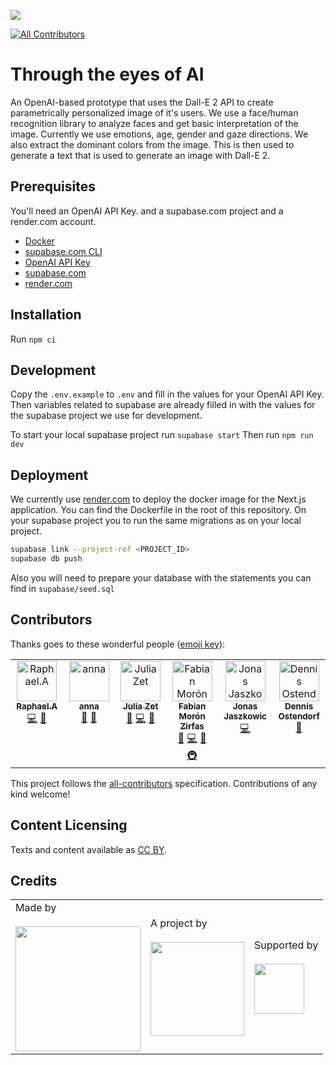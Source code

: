 ![](https://img.shields.io/badge/Built%20with%20%E2%9D%A4%EF%B8%8F-at%20Technologiestiftung%20Berlin-blue)

[![All Contributors](https://img.shields.io/badge/all_contributors-6-orange.svg?style=flat-square)](#contributors-)

<!-- ALL-CONTRIBUTORS-BADGE:END -->

# Through the eyes of AI

An OpenAI-based prototype that uses the Dall-E 2 API to create parametrically personalized image of it's users. We use a face/human recognition library to analyze faces and get basic interpretation of the image. Currently we use emotions, age, gender and gaze directions. We also extract the dominant colors from the image. This is then used to generate a text that is used to generate an image with Dall-E 2.

## Prerequisites

You'll need an OpenAI API Key. and a supabase.com project and a render.com account.

- [Docker](https://www.docker.com/)
- [supabase.com CLI](https://supabase.com/docs/guides/cli)
- [OpenAI API Key](https://platform.openai.com/)
- [supabase.com](https://supabase.com/)
- [render.com](https://render.com)

## Installation

Run `npm ci`

## Development

Copy the `.env.example` to `.env` and fill in the values for your OpenAI API Key. Then variables related to supabase are already filled in with the values for the supabase project we use for development.

To start your local supabase project run `supabase start`
Then run `npm run dev`

## Deployment

We currently use [render.com](https://render.com) to deploy the docker image for the Next.js application. You can find the Dockerfile in the root of this repository. On your supabase project you to run the same migrations as on your local project.

```bash
supabase link --project-ref <PROJECT_ID>
supabase db push
```

Also you will need to prepare your database with the statements you can find in `supabase/seed.sql`

## Contributors

Thanks goes to these wonderful people ([emoji key](https://allcontributors.org/docs/en/emoji-key)):

<!-- ALL-CONTRIBUTORS-LIST:START - Do not remove or modify this section -->
<!-- prettier-ignore-start -->
<!-- markdownlint-disable -->
<table>
  <tbody>
    <tr>
      <td align="center" valign="top" width="14.28%"><a href="https://github.com/raphael-arce"><img src="https://avatars.githubusercontent.com/u/8709861?v=4?s=64" width="64px;" alt="Raphael.A"/><br /><sub><b>Raphael.A</b></sub></a><br /><a href="https://github.com/technologiestiftung/eyes-of-ai/commits?author=raphael-arce" title="Code">💻</a> <a href="#ideas-raphael-arce" title="Ideas, Planning, & Feedback">🤔</a></td>
      <td align="center" valign="top" width="14.28%"><a href="https://fhp.incom.org/profile/9200/projects"><img src="https://avatars.githubusercontent.com/u/46717848?v=4?s=64" width="64px;" alt="anna"/><br /><sub><b>anna</b></sub></a><br /><a href="#design-annameide" title="Design">🎨</a> <a href="#ideas-annameide" title="Ideas, Planning, & Feedback">🤔</a></td>
      <td align="center" valign="top" width="14.28%"><a href="https://github.com/julizet"><img src="https://avatars.githubusercontent.com/u/52455010?v=4?s=64" width="64px;" alt="Julia Zet"/><br /><sub><b>Julia Zet</b></sub></a><br /><a href="#design-julizet" title="Design">🎨</a> <a href="https://github.com/technologiestiftung/eyes-of-ai/commits?author=julizet" title="Code">💻</a> <a href="#ideas-julizet" title="Ideas, Planning, & Feedback">🤔</a></td>
      <td align="center" valign="top" width="14.28%"><a href="https://fabianmoronzirfas.me"><img src="https://avatars.githubusercontent.com/u/315106?v=4?s=64" width="64px;" alt="Fabian Morón Zirfas"/><br /><sub><b>Fabian Morón Zirfas</b></sub></a><br /><a href="#design-ff6347" title="Design">🎨</a> <a href="https://github.com/technologiestiftung/eyes-of-ai/commits?author=ff6347" title="Code">💻</a> <a href="#ideas-ff6347" title="Ideas, Planning, & Feedback">🤔</a> <a href="#infra-ff6347" title="Infrastructure (Hosting, Build-Tools, etc)">🚇</a></td>
      <td align="center" valign="top" width="14.28%"><a href="https://github.com/Jaszkowic"><img src="https://avatars.githubusercontent.com/u/10830180?v=4?s=64" width="64px;" alt="Jonas Jaszkowic"/><br /><sub><b>Jonas Jaszkowic</b></sub></a><br /><a href="https://github.com/technologiestiftung/eyes-of-ai/commits?author=Jaszkowic" title="Code">💻</a></td>
      <td align="center" valign="top" width="14.28%"><a href="https://github.com/dnsos"><img src="https://avatars.githubusercontent.com/u/15640196?v=4?s=64" width="64px;" alt="Dennis Ostendorf"/><br /><sub><b>Dennis Ostendorf</b></sub></a><br /><a href="#design-dnsos" title="Design">🎨</a></td>
    </tr>
  </tbody>
</table>

<!-- markdownlint-restore -->
<!-- prettier-ignore-end -->

<!-- ALL-CONTRIBUTORS-LIST:END -->

This project follows the [all-contributors](https://github.com/all-contributors/all-contributors) specification. Contributions of any kind welcome!

## Content Licensing

Texts and content available as [CC BY](https://creativecommons.org/licenses/by/3.0/de/).

## Credits

<table>
  <tr>
    <td>
      Made by <a href="https://citylab-berlin.org/de/start/">
        <br />
        <br />
        <img width="200" src="https://citylab-berlin.org/wp-content/uploads/2021/05/citylab-logo.svg" />
      </a>
    </td>
    <td>
      A project by <a href="https://www.technologiestiftung-berlin.de/">
        <br />
        <br />
        <img width="150" src="https://citylab-berlin.org/wp-content/uploads/2021/05/tsb.svg" />
      </a>
    </td>
    <td>
      Supported by <a href="https://www.berlin.de/rbmskzl/">
        <br />
        <br />
        <img width="80" src="https://citylab-berlin.org/wp-content/uploads/2021/12/B_RBmin_Skzl_Logo_DE_V_PT_RGB-300x200.png" />
      </a>
    </td>
  </tr>
</table>

